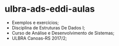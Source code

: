 # ulbra-ads-eddi-aulas

- Exemplos e exercícios;
- Disciplina de Estruturas De Dados I;
- Curso de Análise e Desenvolvimento de Sistemas;
- ULBRA Canoas-RS 2017/2;

